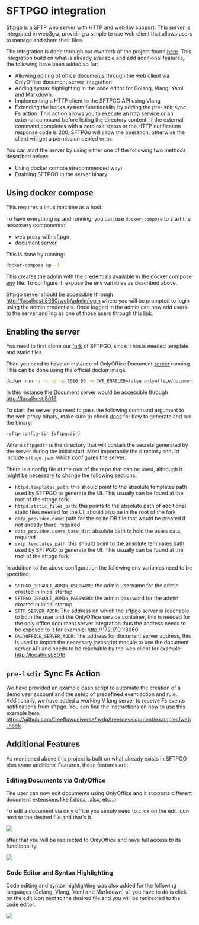 # SFTPGO integration

[Sftpgo](https://github.com/drakkan/sftpgo) is a SFTP web server with HTTP and webdav support. This server is integrated in web3gw, providing a simple to use web client that allows users to manage and share their files.

The integration is done through our own fork of the project found [here](https://github.com/freeflowuniverse/aydo). This integration build on what is already available and add additional features, the following have been added so far:

- Allowing editing of office documents through the web client via OnlyOffice document server integration
- Adding syntax highlighting in the code editor for Golang, Vlang, Yaml and Markdown.
- Implementing a HTTP client to the SFTPGO API using Vlang
- Extending the hooks system functionality by adding the pre-lsdir sync Fs action. This action allows you to execute an http service or an external command before listing the directory content. If the external command completes with a zero exit status or the HTTP notification response code is 200, SFTPGo will allow the operation, otherwise the client will get a permission denied error.

You can start the server by using either one of the following two methods described below:

- Using docker compose(recommended way)
- Enabling SFTPGO in the server binary

## Using docker compose

This requires a linux machine as a host.

To have everything up and running, you can use `docker-compose` to start the necessary components:

- web proxy with sftpgo
- document server

This is done by running:

```bash
docker-compose up -d
```

This creates the admin with the credentials available in the docker compose [env](../../../.env) file. To configure it, expose the env variables as described above.

Sftpgo server should be accessible through <http://localhost:8060/web/admin/login> where you will be prompted to login using the admin credentials.
Once logged in the admin can now add users to the server and log as one of those users through this [link](http://localhost:8060/web/client/login).

## Enabling the server

You need to first clone our [fork](https://github.com/freeflowuniverse/aydo) of SFTPGO, since it hosts needed template and static files.

Then you need to have an instance of OnlyOffice Document [server](https://github.com/ONLYOFFICE/DocumentServer) running. This can be done using the official docker image:

```bash
docker run -i -t -d -p 8016:80 -e JWT_ENABLED=false onlyoffice/documentserver:7.3
```

In this instance the Document server would be accessible through <http://localhost:8016>

To start the server you need to pass the following command argument to the web proxy binary, make sure to check [docs](../../../README.md) for how to generate and run the binary:

```bash
-sftp-config-dir {sftpgodir}
```

Where `sftpgodir` is the directory that will contain the secrets generated by the server during the initial start. Most importantly the directory should include `sftpgo.json` which configures the server.

There is a config file at the root of the repo that can be used, although it might be necessary to change the following sections:

- `httpd.templates_path`: this should point to the absolute templates path used by SFTPGO to generate the UI. This usually can be found at the root of the sftpgo fork
- `httpd.static_files_path`: this points to the absolute path of additional static files needed for the UI, should also be in the root of the fork
- `data_provider.name`: path for the sqlite DB file that would be created if not already there, required
- `data_provider.users_base_dir`: absolute path to hold the users data, required
- `smtp.templates_path`: this should point to the absolute templates path used by SFTPGO to generate the UI. This usually can be found at the root of the sftpgo fork

In addition to the above configuration the following env variables need to be specified:

- `SFTPGO_DEFAULT_ADMIN_USERNAME`: the admin username for the admin created in initial startup
- `SFTPGO_DEFAULT_ADMIN_PASSWORD`: the admin password for the admin created in initial startup
- `SFTP_SERVER_ADDR`: The address on which the sftpgo server is reachable to both the user and the OnlyOffice service container, this is needed for the only office document server integration thus the address needs to be exposed to it for example: <http://172.17.0.1:8060>
- `ONLYOFFICE_SERVER_ADDR`: The address for document server address, this is used to import the necessary javascript module to use the document server API and needs to be reachable by the web client for example: <http://localhost:8016>

## `pre-lsdir` Sync Fs Action

We have provided an example bash script to automate the creation of a demo user account and the setup of predefined event action and rule.
Additionally, we have added a working V lang server to receive Fs events notifications from sftpgo.
You can find the instructions on how to use this example here: https://github.com/freeflowuniverse/aydo/tree/development/examples/web-hook

## Additional Features

As mentioned above this project is built on what already exists in SFTPGO plus some additional Features. these features are:

### Editing Documents via OnlyOffice

The user can now edit documents using OnlyOffice and it supports different document extensions like (.docx, .xlsx, etc...)

To edit a document via only office you simply need to click on the edit icon next to the desired file and that's it.

![](../img/edit_doc.png)

after that you will be redirected to OnlyOffice and have full access to its functionality.

![](../img/OnlyOffice.gif)

### Code Editor and Syntax Highlighting

Code editing and syntax highlighting was also added for the following languages (Golang, Vlang, Yaml and Markdown) all you have to do is click on the edit icon next to the desired file and you will be redirected to the code editor.

![](../img/editing_files.gif)

